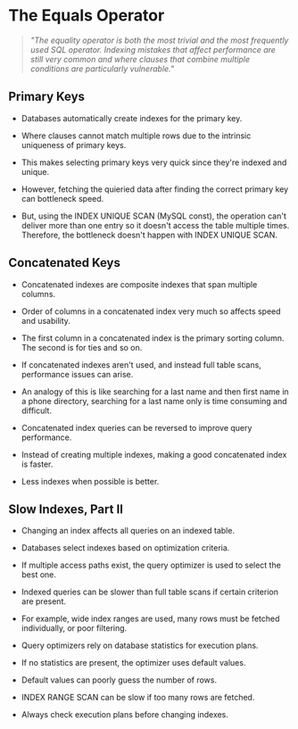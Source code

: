 # The Equals Operator

> *"The equality operator is both the most trivial and the most frequently used SQL operator. Indexing mistakes that affect performance are still very common and where clauses that combine multiple conditions are particularly vulnerable."*

## Primary Keys

- Databases automatically create indexes for the primary key.

- Where clauses cannot match multiple rows due to the intrinsic uniqueness of primary keys.

- This makes selecting primary keys very quick since they're indexed and unique.

- However, fetching the quieried data after finding the correct primary key can bottleneck speed.

- But, using the INDEX UNIQUE SCAN (MySQL const), the operation can't deliver more than one entry so it doesn't access the table multiple times. Therefore, the bottleneck doesn't happen with INDEX UNIQUE SCAN.

## Concatenated Keys

- Concatenated indexes are composite indexes that span multiple columns.

- Order of columns in a concatenated index very much so affects speed and usability.

- The first column in a concatenated index is the primary sorting column. The second is for ties and so on.

- If concatenated indexes aren't used, and instead full table scans, performance issues can arise.

- An analogy of this is like searching for a last name and then first name in a phone directory, searching for a last name only is time consuming and difficult.

- Concatenated index queries can be reversed to improve query performance.

- Instead of creating multiple indexes, making a good concatenated index is faster.

- Less indexes when possible is better.

## Slow Indexes, Part II

- Changing an index affects all queries on an indexed table.

- Databases select indexes based on optimization criteria.

- If multiple access paths exist, the query optimizer is used to select the best one.

- Indexed queries can be slower than full table scans if certain criterion are present.

- For example, wide index ranges are used, many rows must be fetched individually, or poor filtering.

- Query optimizers rely on database statistics for execution plans.

- If no statistics are present, the optimizer uses default values.

- Default values can poorly guess the number of rows.

- INDEX RANGE SCAN can be slow if too many rows are fetched.

- Always check execution plans before changing indexes.
